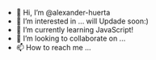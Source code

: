 - 👋 Hi, I’m @alexander-huerta
- 👀 I’m interested in ... will Updade soon:)
- 🌱 I’m currently learning JavaScript! 
- 💞️ I’m looking to collaborate on ...
- 📫 How to reach me ...

<!---
alexander-huerta/alexander-huerta is a ✨ special ✨ repository because its `README.md` (this file) appears on your GitHub profile.
You can click the Preview link to take a look at your changes.
--->
